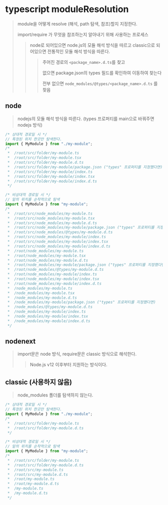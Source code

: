 # typescript moduleResolution

> module을 어떻게 resolve (해석, path 탐색, 참조)할지 지정한다.
>
> import/require 가 무엇을 참조하는지 알아내기 위해 사용하는 프로세스
>
> > node로 되어있으면 node.js의 모듈 해석 방식을 따르고 classic으로 되어있으면 전통적인 모듈 해석 방식을 따른다.
> >
> > > 주어진 경로의 `<package_name>.d.ts`를 찾고
> > >
> > > 없으면 package.json의 types 필드를 확인하여 이동하여 찾는다
> > >
> > > 전부 없으면 `node_modules/@types/<package_name>.d.ts` 를 찾음

## node

> nodejs의 모듈 해석 방식을 따른다. (types 프로퍼티를 main으로 바꿔주면 nodejs 방식)

```ts
/* 상대적 경로일 시 */
// 특정된 위치 한곳만 탐색한다.
import { MyModule } from "./my-module";
/*
 *  /root/src/folder/my-module.ts
 *  /root/src/folder/my-module.tsx
 *  /root/src/folder/my-module.d.ts
 *  /root/src/folder/my-module/package.json ("types" 프로퍼티를 지정했다면)
 *  /root/src/folder/my-module/index.ts
 *  /root/src/folder/my-module/index.tsx
 *  /root/src/folder/my-module/index.d.ts
 */

/* 비상대적 경로일 시 */
// 밑의 위치를 순착적으로 탐색
import { MyModule } from "my-module";
/*
 *  /root/src/node_modules/my-module.ts
 *  /root/src/node_modules/my-module.tsx
 *  /root/src/node_modules/my-module.d.ts
 *  /root/src/node_modules/my-module/package.json ("types" 프로퍼티를 지정했다면)
 *  /root/src/node_modules/@types/my-module.d.ts
 *  /root/src/node_modules/my-module/index.ts
 *  /root/src/node_modules/my-module/index.tsx
 *  /root/src/node_modules/my-module/index.d.ts
 *  /root/node_modules/my-module.ts
 *  /root/node_modules/my-module.tsx
 *  /root/node_modules/my-module.d.ts
 *  /root/node_modules/my-module/package.json ("types" 프로퍼티를 지정했다면)
 *  /root/node_modules/@types/my-module.d.ts
 *  /root/node_modules/my-module/index.ts
 *  /root/node_modules/my-module/index.tsx
 *  /root/node_modules/my-module/index.d.ts
 *  /node_modules/my-module.ts
 *  /node_modules/my-module.tsx
 *  /node_modules/my-module.d.ts
 *  /node_modules/my-module/package.json ("types" 프로퍼티를 지정했다면)
 *  /node_modules/@types/my-module.d.ts
 *  /node_modules/my-module/index.ts
 *  /node_modules/my-module/index.tsx
 *  /node_modules/my-module/index.d.ts
 */
```

## nodenext

> import문은 node 방식, require문은 classic 방식으로 해석한다.
>
> > Node.js v12 이후부터 지원하는 방식이다.

## classic (사용하지 않음)

> node_modules 폴더를 탐색하지 않는다.

```ts
/* 상대적 경로일 시 */
// 특정된 위치 한곳만 탐색한다.
import { MyModule } from "./my-module";
/*
 *  /root/src/folder/my-module.ts
 *  /root/src/folder/my-module.d.ts
 */

/* 비상대적 경로일 시 */
// 밑의 위치를 순착적으로 탐색
import { MyModule } from "my-module";
/*
 *  /root/src/folder/my-module.ts
 *  /root/src/folder/my-module.d.ts
 *  /root/src/my-module.ts
 *  /root/src/my-module.d.ts
 *  /root/my-module.ts
 *  /root/my-module.d.ts
 *  /my-module.ts
 *  /my-module.d.ts
 */
```
